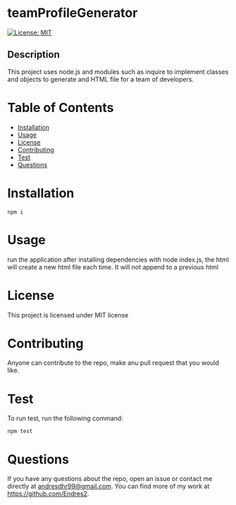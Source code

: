 # teamProfileGenerator

[![License: MIT](https://img.shields.io/badge/License-MIT-yellow.svg)](https://opensource.org/licenses/MIT)

## Description

This project uses node.js and modules such as inquire to implement classes and objects to generate and HTML file for a team of developers.

# Table of Contents

  - [Installation](#installation)
  - [Usage](#usage)
  - [License](#license)
  - [Contributing](#contributing)
  - [Test](#test)
  - [Questions](#questions)

<!-- toc -->

# Installation


  ```
  npm i
  ```


# Usage


  run the application after installing dependencies with node index.js, the html will create a new html file each time. It will not append to a previous html



# License

  This project is licensed under MIT license

# Contributing

  Anyone can contribute to the repo, make anu pull request that you would like.

# Test

To run test, run the following command:

  ```
  npm test
  ```
 

# Questions


  If you have any questions about the repo, open an issue or contact me directly at andresdhr99@gmail.com. You can find more of my work at https://github.com/Endres2.
